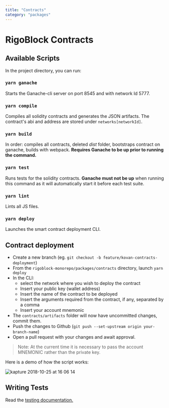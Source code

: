 ```yaml
---
title: "Contracts"
category: "packages"
---
```


# RigoBlock Contracts

## Available Scripts

In the project directory, you can run:

### `yarn ganache`

Starts the Ganache-cli server on port 8545 and with network Id 5777.

### `yarn compile`

Compiles all solidity contracts and generates the JSON artifacts. The contract's abi and address are stored under `networks[networkId]`.

### `yarn build`

In order: compiles all contracts, deleted *dist* folder, bootstraps contract on ganache, builds with webpack. **Requires Ganache to be up prior to running the command.**

### `yarn test`

Runs tests for the solidity contracts. **Ganache must not be up** when running this command as it will automatically start it before each test suite.

### `yarn lint`

Lints all JS files.

### `yarn deploy`

Launches the smart contract deployment CLI.

## Contract deployment

- Create a new branch (eg. `git checkout -b feature/kovan-contracts-deployment`)
- From the `rigoblock-monorepo/packages/contracts` directory, launch `yarn deploy`
- In the CLI:
  - select the network where you wish to deploy the contract
  - Insert your public key (wallet address)
  - Insert the name of the contract to be deployed
  - Insert the arguments required from the contract, if any, separated by a comma
  - Insert your account mnemonic
- The `contracts/artifacts` folder will now have uncommitted changes, commit them.
- Push the changes to Github (`git push --set-upstream origin your-branch-name`)
- Open a pull request with your changes and await approval.

>Note: At the current time it is necessary to pass the account MNEMONIC rather than the private key.


Here is a demo of how the script works:

![kapture 2018-10-25 at 16 06 14](https://user-images.githubusercontent.com/11726051/47506264-fc42b600-d86f-11e8-9f16-1df1da3f1dc1.gif)

## Writing Tests

Read the [testing documentation.](docs/TESTING)
